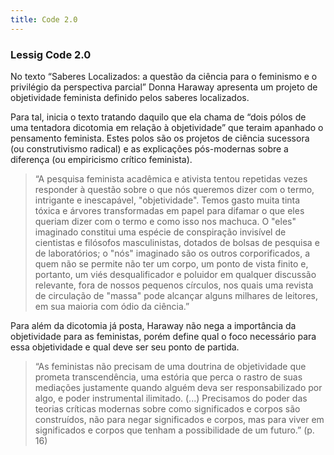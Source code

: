 ```yaml
---
title: Code 2.0
---
```


### Lessig Code 2.0

No texto “Saberes Localizados: a questão da ciência para o feminismo e o privilégio da perspectiva parcial” Donna Haraway apresenta um projeto de objetividade feminista definido pelos saberes localizados. 

Para tal, inicia o texto tratando daquilo que ela chama de “dois pólos de uma tentadora dicotomia em relação à objetividade” que teraim apanhado o pensamento feminista. Estes polos são os projetos de ciência sucessora (ou construtivismo radical) e as explicações pós-modernas sobre a diferença (ou empiricismo crítico feminista). 

> “A pesquisa feminista acadêmica e ativista tentou repetidas vezes responder à questão sobre o que nós queremos dizer com o termo, intrigante e inescapável, "objetividade". Temos gasto muita tinta tóxica e árvores transformadas em papel para difamar o que eles queriam dizer com o termo e como isso nos machuca. O "eles" imaginado constitui uma espécie de conspiração invisível de cientistas e filósofos masculinistas, dotados de bolsas
de pesquisa e de laboratórios; o "nós" imaginado são os outros corporificados, a quem não se permite não ter um corpo, um ponto de vista finito e, portanto, um viés desqualificador e
poluidor em qualquer discussão relevante, fora de nossos pequenos círculos, nos quais uma revista de circulação de "massa" pode alcançar alguns milhares de leitores, em sua
maioria com ódio da ciência.”

Para além da dicotomia já posta, Haraway não nega a importância da objetividade para as feministas, porém define qual o foco necessário para essa objetividade e qual deve ser seu ponto de partida. 

> “As feministas não precisam de uma doutrina de objetividade que prometa transcendência, uma estória que perca o rastro de suas mediações justamente quando alguém deva ser responsabilizado por algo, e poder instrumental ilimitado. (...) Precisamos do poder das teorias críticas modernas sobre como significados e corpos são construídos, não para negar significados e corpos, mas para viver em significados e corpos que tenham a possibilidade de um futuro.” (p. 16)
